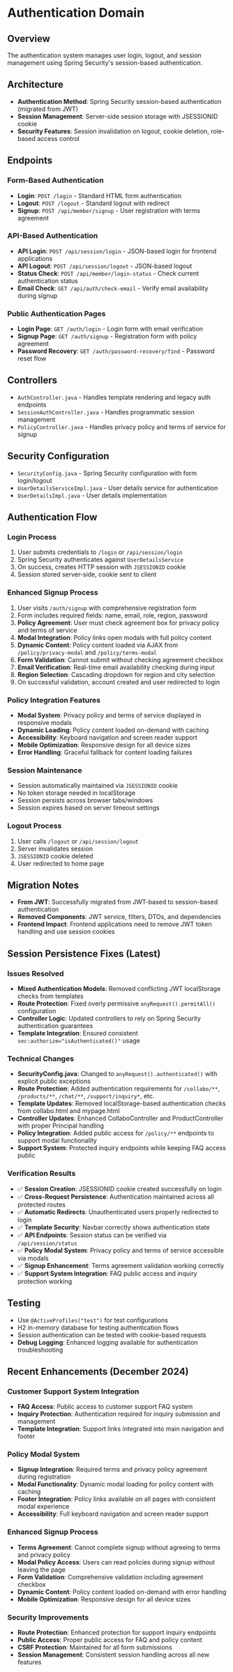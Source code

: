 # Authentication Domain

## Overview
The authentication system manages user login, logout, and session management using Spring Security's session-based authentication.

## Architecture
- **Authentication Method**: Spring Security session-based authentication (migrated from JWT)
- **Session Management**: Server-side session storage with JSESSIONID cookie
- **Security Features**: Session invalidation on logout, cookie deletion, role-based access control

## Endpoints

### Form-Based Authentication
- **Login**: `POST /login` - Standard HTML form authentication
- **Logout**: `POST /logout` - Standard logout with redirect
- **Signup**: `POST /api/member/signup` - User registration with terms agreement

### API-Based Authentication
- **API Login**: `POST /api/session/login` - JSON-based login for frontend applications
- **API Logout**: `POST /api/session/logout` - JSON-based logout
- **Status Check**: `POST /api/member/login-status` - Check current authentication status
- **Email Check**: `GET /api/auth/check-email` - Verify email availability during signup

### Public Authentication Pages
- **Login Page**: `GET /auth/login` - Login form with email verification
- **Signup Page**: `GET /auth/signup` - Registration form with policy agreement
- **Password Recovery**: `GET /auth/password-recovery/find` - Password reset flow

## Controllers
- `AuthController.java` - Handles template rendering and legacy auth endpoints
- `SessionAuthController.java` - Handles programmatic session management
- `PolicyController.java` - Handles privacy policy and terms of service for signup

## Security Configuration
- `SecurityConfig.java` - Spring Security configuration with form login/logout
- `UserDetailsServiceImpl.java` - User details service for authentication
- `UserDetailsImpl.java` - User details implementation

## Authentication Flow

### Login Process
1. User submits credentials to `/login` or `/api/session/login`
2. Spring Security authenticates against `UserDetailsService`
3. On success, creates HTTP session with `JSESSIONID` cookie
4. Session stored server-side, cookie sent to client

### Enhanced Signup Process
1. User visits `/auth/signup` with comprehensive registration form
2. Form includes required fields: name, email, role, region, password
3. **Policy Agreement**: User must check agreement box for privacy policy and terms of service
4. **Modal Integration**: Policy links open modals with full policy content
5. **Dynamic Content**: Policy content loaded via AJAX from `/policy/privacy-modal` and `/policy/terms-modal`
6. **Form Validation**: Cannot submit without checking agreement checkbox
7. **Email Verification**: Real-time email availability checking during input
8. **Region Selection**: Cascading dropdown for region and city selection
9. On successful validation, account created and user redirected to login

### Policy Integration Features
- **Modal System**: Privacy policy and terms of service displayed in responsive modals
- **Dynamic Loading**: Policy content loaded on-demand with caching
- **Accessibility**: Keyboard navigation and screen reader support
- **Mobile Optimization**: Responsive design for all device sizes
- **Error Handling**: Graceful fallback for content loading failures

### Session Maintenance
- Session automatically maintained via `JSESSIONID` cookie
- No token storage needed in localStorage
- Session persists across browser tabs/windows
- Session expires based on server timeout settings

### Logout Process
1. User calls `/logout` or `/api/session/logout`
2. Server invalidates session
3. `JSESSIONID` cookie deleted
4. User redirected to home page

## Migration Notes
- **From JWT**: Successfully migrated from JWT-based to session-based authentication
- **Removed Components**: JWT service, filters, DTOs, and dependencies
- **Frontend Impact**: Frontend applications need to remove JWT token handling and use session cookies

## Session Persistence Fixes (Latest)

### Issues Resolved
- **Mixed Authentication Models**: Removed conflicting JWT localStorage checks from templates
- **Route Protection**: Fixed overly permissive `anyRequest().permitAll()` configuration
- **Controller Logic**: Updated controllers to rely on Spring Security authentication guarantees
- **Template Integration**: Ensured consistent `sec:authorize="isAuthenticated()"` usage

### Technical Changes
- **SecurityConfig.java**: Changed to `anyRequest().authenticated()` with explicit public exceptions
- **Route Protection**: Added authentication requirements for `/collabo/**`, `/products/**`, `/chat/**`, `/support/inquiry*`, etc.
- **Template Updates**: Removed localStorage-based authentication checks from collabo.html and mypage.html
- **Controller Updates**: Enhanced CollaboController and ProductController with proper Principal handling
- **Policy Integration**: Added public access for `/policy/**` endpoints to support modal functionality
- **Support System**: Protected inquiry endpoints while keeping FAQ access public

### Verification Results
- ✅ **Session Creation**: JSESSIONID cookie created successfully on login
- ✅ **Cross-Request Persistence**: Authentication maintained across all protected routes
- ✅ **Automatic Redirects**: Unauthenticated users properly redirected to login
- ✅ **Template Security**: Navbar correctly shows authentication state
- ✅ **API Endpoints**: Session status can be verified via `/api/session/status`
- ✅ **Policy Modal System**: Privacy policy and terms of service accessible via modals
- ✅ **Signup Enhancement**: Terms agreement validation working correctly
- ✅ **Support System Integration**: FAQ public access and inquiry protection working

## Testing
- Use `@ActiveProfiles("test")` for test configurations
- H2 in-memory database for testing authentication flows
- Session authentication can be tested with cookie-based requests
- **Debug Logging**: Enhanced logging available for authentication troubleshooting

## Recent Enhancements (December 2024)

### Customer Support System Integration
- **FAQ Access**: Public access to customer support FAQ system
- **Inquiry Protection**: Authentication required for inquiry submission and management
- **Template Integration**: Support links integrated into main navigation and footer

### Policy Modal System
- **Signup Integration**: Required terms and privacy policy agreement during registration
- **Modal Functionality**: Dynamic modal loading for policy content with caching
- **Footer Integration**: Policy links available on all pages with consistent modal experience
- **Accessibility**: Full keyboard navigation and screen reader support

### Enhanced Signup Process
- **Terms Agreement**: Cannot complete signup without agreeing to terms and privacy policy
- **Modal Policy Access**: Users can read policies during signup without leaving the page
- **Form Validation**: Comprehensive validation including agreement checkbox
- **Dynamic Content**: Policy content loaded on-demand with error handling
- **Mobile Optimization**: Responsive design for all device sizes

### Security Improvements
- **Route Protection**: Enhanced protection for support inquiry endpoints
- **Public Access**: Proper public access for FAQ and policy content
- **CSRF Protection**: Maintained for all form submissions
- **Session Management**: Consistent session handling across all new features